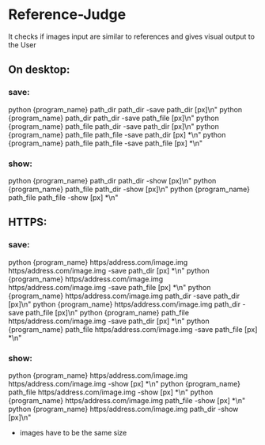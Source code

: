 # Reference-Judge
It checks if images input are similar to references and gives visual output to the User

## On desktop:
### save:
  python {program_name} path_dir path_dir -save path_dir [px]\n"
  python {program_name} path_dir path_dir -save path_file [px]\n"
  python {program_name} path_file path_dir -save path_dir [px]\n"
  python {program_name} path_file path_file -save path_dir [px] *\n"
  python {program_name} path_file path_file -save path_file [px] *\n"

### show:
  python {program_name} path_dir path_dir -show [px]\n"
  python {program_name} path_file path_dir -show [px]\n"
  python {program_name} path_file path_file -show [px] *\n"

## HTTPS:
### save:
  python {program_name} https/address.com/image.img https/address.com/image.img -save path_dir [px] *\n"
  python {program_name} https/address.com/image.img https/address.com/image.img -save path_file [px] *\n"
  python {program_name} https/address.com/image.img path_dir -save path_dir [px]\n"
  python {program_name} https/address.com/image.img path_dir -save path_file [px]\n"
  python {program_name} path_file https/address.com/image.img -save path_dir [px] *\n"
  python {program_name} path_file https/address.com/image.img -save path_file [px] *\n"

### show:
  python {program_name} https/address.com/image.img https/address.com/image.img -show [px] *\n"
  python {program_name} path_file https/address.com/image.img -show [px] *\n"
  python {program_name} https/address.com/image.img path_file -show [px] *\n"
  python {program_name} https/address.com/image.img path_dir -show [px]\n"

* images have to be the same size
